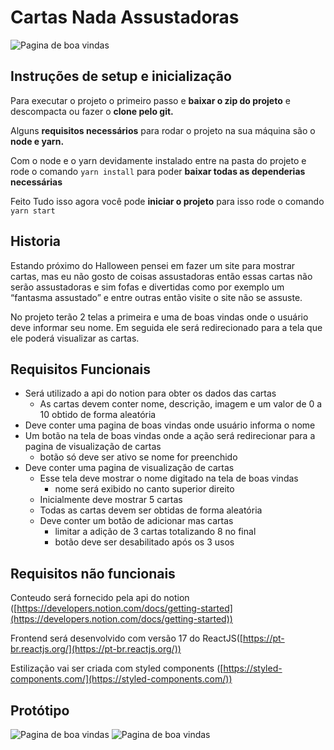 # Cartas Nada Assustadoras
![Pagina de boa vindas](https://i.imgur.com/XwSqCkY.png)

## Instruções de setup e inicialização

Para executar o projeto o primeiro passo e **baixar o zip do projeto** e descompacta ou fazer o **clone pelo git.**

Alguns **requisitos necessários** para rodar o projeto na sua máquina são o **node e yarn.**

Com o node e o yarn devidamente instalado entre na pasta do projeto e rode o comando `yarn install` para poder **baixar todas as dependerias necessárias**

Feito Tudo isso agora você pode **iniciar o projeto** para isso rode o comando `yarn start`

## Historia

Estando próximo do Halloween pensei em fazer um site para mostrar cartas, mas eu não gosto de coisas assustadoras então essas cartas não serão assustadoras e sim fofas e divertidas como por exemplo um “fantasma assustado” e entre outras então visite o site não se assuste.

No projeto terão 2 telas a primeira e uma de boas vindas onde o usuário deve informar seu nome. Em seguida ele será redirecionado para a tela que ele poderá visualizar as cartas.

## Requisitos Funcionais

- Será utilizado a api do notion para obter os dados das cartas
    - As cartas devem conter nome, descrição, imagem e um valor de 0 a 10 obtido de forma aleatória
- Deve conter uma pagina de boas vindas onde usuário informa o nome
- Um botão na tela de boas vindas onde a ação será redirecionar para a pagina de visualização de cartas
    - botão só deve ser ativo se nome for preenchido
- Deve conter uma pagina de visualização de cartas
    - Esse tela deve mostrar o nome digitado na tela de boas vindas
        - nome será exibido no canto superior direito
    - Inicialmente deve mostrar 5 cartas
    - Todas as cartas devem ser obtidas de forma aleatória
    - Deve conter um botão de adicionar mas cartas
        - limitar a adição de 3 cartas totalizando 8 no final
        - botão deve ser desabilitado após os 3 usos
        
## Requisitos não funcionais

Conteudo será fornecido pela api do notion ([https://developers.notion.com/docs/getting-started](https://developers.notion.com/docs/getting-started))

Frontend será desenvolvido com versão 17 do ReactJS([https://pt-br.reactjs.org/](https://pt-br.reactjs.org/))

Estilização vai ser criada com styled components ([https://styled-components.com/](https://styled-components.com/))
        
## Protótipo

![Pagina de boa vindas](https://i.imgur.com/bfb1fCx.png)
![Pagina de boa vindas](https://i.imgur.com/tY4PAtF.png)

